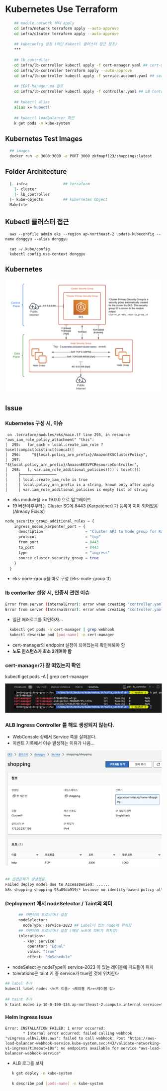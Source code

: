 # Kubernetes Use Terraform

```sh
    ## module.network 부터 apply
    cd infra/network terraform apply --auto-approve
    cd infra/clsuter terraform apply --auto-approve

    ## kubeconfig 설정 (하단 Kubectl 클러스터 접근 참조)
    ***

    ## lb_controller
    cd infra/lb-controller kubectl apply -f cert-manager.yaml ## cert-manager object(NS) 생성
    cd infra/lb-controller terraform apply --auto-approve
    cd infra/lb-controller kubectl apply -f service-account.yaml ## service-account 생성

    ## CERT-Manager.md 참조
    cd infra/lb-controller kubectl apply -f controller.yaml ## LB Controller 생성

    ## kubectl alias
    alias k='kubectl'

    ## kubectl loadbalancer 확인
    k get pods -n kube-system
```

## Kubernetes Test Images

```sh 
  ## images
  docker run -p 3000:3000 -e PORT 3000 zkfmapf123/shoppings:latest
```

## Folder Architecture

```sh
  |- infra                ## terraform 
    |- cluster
    |- lb_controller
  |- kube-objects         ## kubernetes Object
  Makefile 
```

## Kubectl 클러스터 접근

```
  aws --profile admin eks --region ap-northeast-2 update-kubeconfig --name donggyu --alias donggyu

  cat ~/.kube/config
  kubectl config use-context donggyu
```

## Kubernetes 

![1](./public/1.png)

## Issue

### Kubernetes 구성 시, 이슈
```
 on .terraform/modules/eks/main.tf line 295, in resource "aws_iam_role_policy_attachment" "this":
│  295:   for_each = local.create_iam_role ? toset(compact(distinct(concat([
│  296:     "${local.policy_arn_prefix}/AmazonEKSClusterPolicy",
│  297:     "${local.policy_arn_prefix}/AmazonEKSVPCResourceController",
│  298:   ], var.iam_role_additional_policies)))) : toset([])
│     ├────────────────
│     │ local.create_iam_role is true
│     │ local.policy_arn_prefix is a string, known only after apply
│     │ var.iam_role_additional_policies is empty list of string
```

- eks module을  >= 19.0.0 으로 업그레이드
- 19 버전이후부터는 Cluster SG에 8443 (Karpatener) 가 등록이 이미 되어있음 (Already Exists)
```tf
node_security_group_additional_rules = {
    ingress_nodes_karpenter_port = {
      description                   = "Cluster API to Node group for Karpenter webhook"
      protocol                      = "tcp"
      from_port                     = 8443
      to_port                       = 8443
      type                          = "ingress"
      source_cluster_security_group = true
    }
  }
```
- eks-node-group을 따로 구성 (eks-node-group.tf)

### lb contorller 설정 시, 인증서 관련 이슈

```sh
Error from server (InternalError): error when creating "controller.yaml": Internal error occurred: failed calling webhook "webhook.cert-manager.io": failed to call webhook: Post "https://cert-manager-webhook.cert-manager.svc:443/validate?timeout=30s": no endpoints available for service "cert-manager-webhook"
Error from server (InternalError): error when creating "controller.yaml": Internal error occurred: failed calling webhook "webhook.cert-manager.io": failed to call webhook: Post "https://cert-manager-webhook.cert-manager.svc:443/validate?timeout=30s": no endpoints available for service "cert-manager-webhook"
```

- 일단 에러로그를 확인하자...
```sh
  kubectl get pods -n cert-manager | grep webhook
  kubectl describe pod [pod-name] -n cert-manager 
```
- cert-manager의 endpoint 설정이 되어있는지 확인해봐야 함
- <b> 노도 인스턴스가 최소 3개여야 함 </b>

### cert-manager가 잘 떠있는지 확인
kubectl get pods -A | grep cert-manager

![cert-manager](./public/cert-manager.png)

### ALB Ingress Controller 를 해도 생성되지 않는다.

- WebConsole 상에서 Service 쪽을 살펴본다.
- 이벤트 기록에서 이슈 발생하는 이유가 나옴...

![alb-1](./public/alb-1.png)

```sh

## 권한문제가 발생했음.
Failed deploy model due to AccessDenied: ......
k8s-shopping-shopping-98a89db919/* because no identity-based policy allows the elasticloadbalancing:AddTags action status code: 403, request id: fc6fb112-d86b-4751-bfb3-2c24ae04a2a2
```

### Deployment 에서 nodeSelector / Taint의 의미

```sh
      ## 카펜터의 프로비저너 설정
      nodeSelector:
        nodeType: service-2023 ## Label이 있는 node에 위치함 
      ## 카펜터의 프로비저너 설정 (해당 노드에 파드가 위치함)
      tolerations:
        - key: service
          operator: "Equal"
          value: "true"
          effect: "NoSchedule"
```

- nodeSelect 는 nodeType이 service-2023 이 있는 레이블에 파드들이 위치
- tolerations은 taint 키 중 service가 true인 것에 위치한다

```sh
## label 추가
kubectl label nodes <노드 이름> <레이블 키>=<레이블 값>

## taint 추가
k taint nodes ip-10-0-100-134.ap-northeast-2.compute.internal service=true:NoSchedule
```

### Helm Ingress Issue

```
Error: INSTALLATION FAILED: 1 error occurred:
        * Internal error occurred: failed calling webhook "vingress.elbv2.k8s.aws": failed to call webhook: Post "https://aws-load-balancer-webhook-service.kube-system.svc:443/validate-networking-v1-ingress?timeout=10s": no endpoints available for service "aws-load-balancer-webhook-service"
```

- ALB 로그를 보자

```sh
   k get deploy -n kube-system

   k describe pod [pods-name] -n kube-system
```